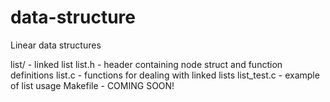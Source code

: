 data-structure
==============

Linear data structures

list/ - linked list
   list.h - header containing node struct and function definitions
   list.c - functions for dealing with linked lists
   list_test.c - example of list usage
   Makefile - COMING SOON!
